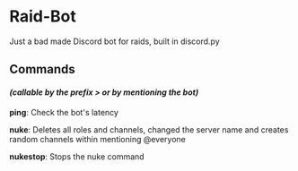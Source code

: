 # Raid-Bot
Just a bad made Discord bot for raids, built in discord.py
## Commands
#### _(callable by the prefix **>** or by mentioning the bot)_
**ping**: Check the bot's latency

**nuke**: Deletes all roles and channels, changed the server name and creates random channels within mentioning @everyone

**nukestop**: Stops the nuke command
